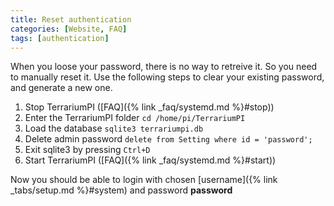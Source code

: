 ```yaml
---
title: Reset authentication
categories: [Website, FAQ]
tags: [authentication]
---
```

When you loose your password, there is no way to retreive it. So you need to manually reset it. Use the following steps to clear your existing password, and generate a new one.

1. Stop TerrariumPI ([FAQ]({% link _faq/systemd.md %}#stop))
2. Enter the TerrariumPI folder `cd /home/pi/TerrariumPI`
3. Load the database `sqlite3 terrariumpi.db`
4. Delete admin password `delete from Setting where id = 'password';`
5. Exit sqlite3 by pressing `Ctrl+D`
6. Start TerrariumPI ([FAQ]({% link _faq/systemd.md %}#start))

Now you should be able to login with chosen [username]({% link _tabs/setup.md %}#system) and password **password**
